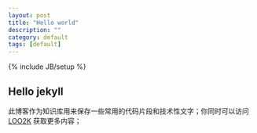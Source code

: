 ```yaml
---
layout: post
title: "Hello world"
description: ""
category: default
tags: [default]
---
```

{% include JB/setup %}

## Hello jekyll

此博客作为知识库用来保存一些常用的代码片段和技术性文字；你同时可以访问 [LOO2K](http://loo2k.com/blog) 获取更多内容；